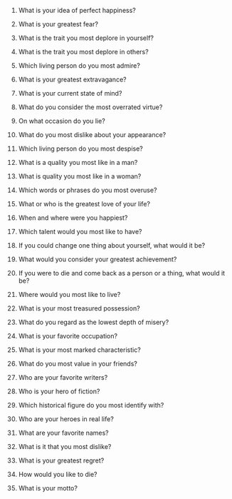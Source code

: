 1. What is your idea of perfect happiness?

2. What is your greatest fear?

3. What is the trait you most deplore in yourself?

4. What is the trait you most deplore in others?

5. Which living person do you most admire?

6. What is your greatest extravagance?

7. What is your current state of mind?

8. What do you consider the most overrated virtue?

9. On what occasion do you lie?

10. What do you most dislike about your appearance?

11. Which living person do you most despise?

12. What is a quality you most like in a man?

13. What is quality you most like in a woman?

14. Which words or phrases do you most overuse?

15. What or who is the greatest love of your life?

16. When and where were you happiest?

17. Which talent would you most like to have?

18. If you could change one thing about yourself, what would it be?

19. What would you consider your greatest achievement?

20. If you were to die and come back as a person or a thing, what would it be?

21. Where would you most like to live?

22. What is your most treasured possession?

23. What do you regard as the lowest depth of misery?

24. What is your favorite occupation?

25. What is your most marked characteristic?

26. What do you most value in your friends?

27. Who are your favorite writers?

28. Who is your hero of fiction?

29. Which historical figure do you most identify with?

30. Who are your heroes in real life?

31. What are your favorite names?

32. What is it that you most dislike?

33. What is your greatest regret?

34. How would you like to die?

35. What is your motto?

